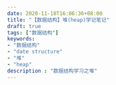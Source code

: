 ```yaml
---
date: 2020-11-18T16:06:36+08:00
title: "【数据结构】堆(heap)学记笔记"
draft: true
tags: ["数据结构"]
keywords:
- "数据结构"
- "date structure"
- "堆"
- "heap"
description : "数据结构学习之堆"
---
```


